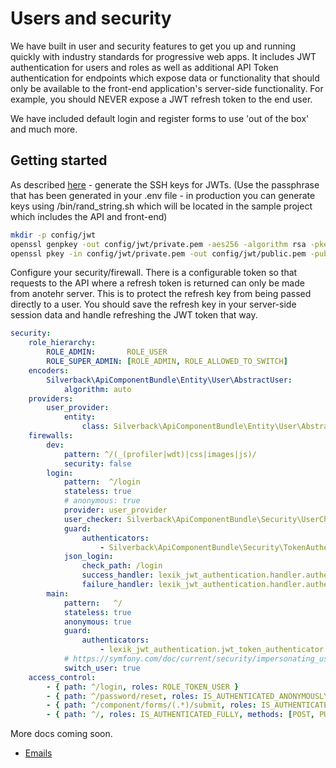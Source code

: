 # Users and security

We have built in user and security features to get you up and running quickly with industry standards for progressive web apps. It includes JWT authentication for users and roles as well as additional API Token authentication for endpoints which expose data or functionality that should only be available to the front-end application's server-side functionality. For example, you should NEVER expose a JWT refresh token to the end user.

We have included default login and register forms to use 'out of the box' and much more.

## Getting started
As described [here](https://github.com/lexik/LexikJWTAuthenticationBundle/blob/master/Resources/doc/index.md#getting-started) - generate the SSH keys for JWTs. (Use the passphrase that has been generated in your .env file - in production you can generate keys using /bin/rand_string.sh which will be located in the sample project which includes the API and front-end)
```bash
mkdir -p config/jwt
openssl genpkey -out config/jwt/private.pem -aes256 -algorithm rsa -pkeyopt rsa_keygen_bits:4096
openssl pkey -in config/jwt/private.pem -out config/jwt/public.pem -pubout
```

Configure your security/firewall. There is a configurable token so that requests to the API where a refresh token is returned can only be made from anotehr server. This is to protect the refresh key from being passed directly to a user. You should save the refresh key in your server-side session data and handle refreshing the JWT token that way.
```yaml
security:
    role_hierarchy:
        ROLE_ADMIN:       ROLE_USER
        ROLE_SUPER_ADMIN: [ROLE_ADMIN, ROLE_ALLOWED_TO_SWITCH]
    encoders:
        Silverback\ApiComponentBundle\Entity\User\AbstractUser:
            algorithm: auto
    providers:
        user_provider:
            entity:
                class: Silverback\ApiComponentBundle\Entity\User\AbstractUser
    firewalls:
        dev:
            pattern: ^/(_(profiler|wdt)|css|images|js)/
            security: false
        login:
            pattern:  ^/login
            stateless: true
            # anonymous: true
            provider: user_provider
            user_checker: Silverback\ApiComponentBundle\Security\UserChecker
            guard:
                authenticators:
                    - Silverback\ApiComponentBundle\Security\TokenAuthenticator
            json_login:
                check_path: /login
                success_handler: lexik_jwt_authentication.handler.authentication_success
                failure_handler: lexik_jwt_authentication.handler.authentication_failure
        main:
            pattern:   ^/
            stateless: true
            anonymous: true
            guard:
                authenticators:
                    - lexik_jwt_authentication.jwt_token_authenticator
            # https://symfony.com/doc/current/security/impersonating_user.html
            switch_user: true
    access_control:
        - { path: ^/login, roles: ROLE_TOKEN_USER }
        - { path: ^/password/reset, roles: IS_AUTHENTICATED_ANONYMOUSLY, methods: [POST] }
        - { path: ^/component/forms/(.*)/submit, roles: IS_AUTHENTICATED_ANONYMOUSLY, methods: [POST, PATCH] }
        - { path: ^/, roles: IS_AUTHENTICATED_FULLY, methods: [POST, PUT, PATCH, DELETE] }
```

More docs coming soon.

- [Emails](./emails.md)
